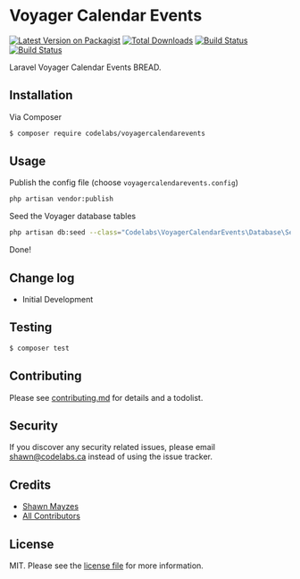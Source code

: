 # Voyager Calendar Events

[![Latest Version on Packagist][ico-version]][link-packagist]
[![Total Downloads][ico-downloads]][link-downloads]
[![Build Status][ico-travis]][link-travis]
<a href="https://styleci.io/repos/138236160/shield?style=flat"><img src="https://styleci.io/repos/138236160/shield?style=flat" alt="Build Status"></a>


Laravel Voyager Calendar Events BREAD. 
## Installation

Via Composer

``` bash
$ composer require codelabs/voyagercalendarevents
```

## Usage

Publish the config file (choose `voyagercalendarevents.config`)
``` bash
php artisan vendor:publish 
```
Seed the Voyager database tables
``` bash
php artisan db:seed --class="Codelabs\VoyagerCalendarEvents\Database\Seeds\DatabaseSeeder"     
```
Done!
## Change log

* Initial Development

## Testing

``` bash
$ composer test
```

## Contributing

Please see [contributing.md](contributing.md) for details and a todolist.

## Security

If you discover any security related issues, please email shawn@codelabs.ca instead of using the issue tracker.

## Credits

- [Shawn Mayzes](https://codelabs.ca)
- [All Contributors][link-contributors]

## License

MIT. Please see the [license file](license.md) for more information.

[ico-version]: https://img.shields.io/packagist/v/codelabs/voyagercalendarevents.svg?style=flat-square
[ico-downloads]: https://img.shields.io/packagist/dt/codelabs/voyagercalendarevents.svg?style=flat-square
[ico-travis]: https://img.shields.io/travis/codelabs/voyagercalendarevents/master.svg?style=flat-square
[ico-styleci]: https://styleci.io/repos/138236160/shield

[link-packagist]: https://packagist.org/packages/codelabs/voyagercalendarevents
[link-downloads]: https://packagist.org/packages/codelabs/voyagercalendarevents
[link-travis]: https://travis-ci.org/codelabs/voyagercalendarevents
[link-styleci]: https://styleci.io/repos/138236160
[link-author]: https://github.com/codelabs
[link-contributors]: ../../contributors]
